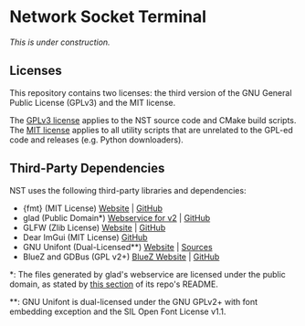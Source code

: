 # Network Socket Terminal

_This is under construction._

## Licenses

This repository contains two licenses: the third version of the GNU General Public License (GPLv3) and the MIT license.

The [GPLv3 license](/COPYING) applies to the NST source code and CMake build scripts.\
The [MIT license](/docs/MIT_LICENSE.txt) applies to all utility scripts that are unrelated to the GPL-ed code and releases (e.g. Python downloaders).

## Third-Party Dependencies

NST uses the following third-party libraries and dependencies:

- {fmt} (MIT License) [Website](https://fmt.dev/) | [GitHub](https://github.com/fmtlib/fmt)
- glad (Public Domain\*) [Webservice for v2](https://gen.glad.sh/) | [GitHub](https://github.com/Dav1dde/glad)
- GLFW (Zlib License) [Website](https://glfw.org/) | [GitHub](https://github.com/glfw/glfw)
- Dear ImGui (MIT License) [GitHub](https://github.com/ocornut/imgui)
- GNU Unifont (Dual-Licensed\*\*) [Website](https://unifoundry.com/unifont/index.html) | [Sources](https://unifoundry.com/unifont/unifont-utilities.html)
- BlueZ and GDBus (GPL v2+) [BlueZ Website](https://bluez.org/) | [GitHub](https://github.com/bluez/bluez)

\*: The files generated by glad's webservice are licensed under the public domain, as stated by [this section](https://github.com/Dav1dde/glad#whats-the-license-of-glad-generated-code) of its repo's README.

\*\*: GNU Unifont is dual-licensed under the GNU GPLv2+ with font embedding exception and the SIL Open Font License v1.1.
